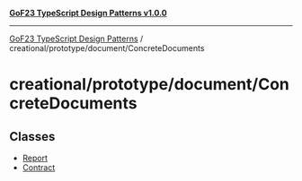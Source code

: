 [**GoF23 TypeScript Design Patterns v1.0.0**](../../../../README.md)

***

[GoF23 TypeScript Design Patterns](../../../../README.md) / creational/prototype/document/ConcreteDocuments

# creational/prototype/document/ConcreteDocuments

## Classes

- [Report](classes/Report.md)
- [Contract](classes/Contract.md)
